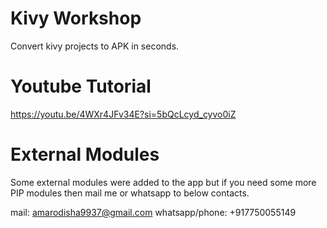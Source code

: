 # Kivy Workshop
Convert kivy projects to APK in seconds.
# Youtube Tutorial 
https://youtu.be/4WXr4JFv34E?si=5bQcLcyd_cyvo0iZ
# External Modules
Some external modules were added to the app but if you need some more PIP modules then mail me or whatsapp to below contacts.

mail: amarodisha9937@gmail.com 
whatsapp/phone: +917750055149
